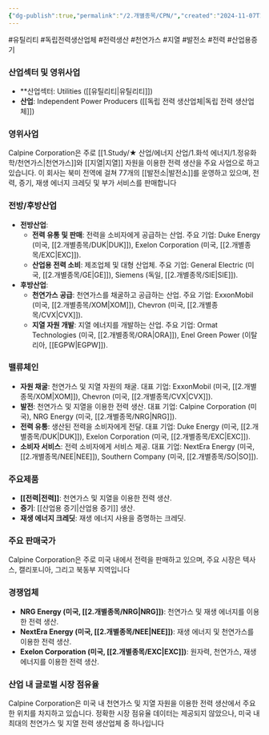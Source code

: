 ```yaml
---
{"dg-publish":true,"permalink":"/2.개별종목/CPN/","created":"2024-11-07T12:04:18.245+09:00","updated":"2025-06-03T20:05:58.400+09:00"}
---
```


#유틸리티 #독립전력생산업체 #전력생산 #천연가스 #지열 #발전소 #전력 #산업용증기 


### 산업섹터 및 영위사업

- **산업섹터: Utilities ([[유틸리티\|유틸리티]])
- **산업**: Independent Power Producers ([[독립 전력 생산업체\|독립 전력 생산업체]])

### 영위사업

Calpine Corporation은 주로 [[1.Study/★ 산업/에너지 산업/1.화석 에너지/1.정유화학/천연가스\|천연가스]]와 [[지열\|지열]] 자원을 이용한 전력 생산을 주요 사업으로 하고 있습니다. 이 회사는 북미 전역에 걸쳐 77개의 [[발전소\|발전소]]를 운영하고 있으며, 전력, 증기, 재생 에너지 크레딧 및 부가 서비스를 판매합니다


### 전방/후방산업

- **전방산업**:
    - **전력 유통 및 판매**: 전력을 소비자에게 공급하는 산업. 주요 기업: Duke Energy (미국, [[2.개별종목/DUK\|DUK]]), Exelon Corporation (미국, [[2.개별종목/EXC\|EXC]]).
    - **산업용 전력 소비**: 제조업체 및 대형 산업체. 주요 기업: General Electric (미국, [[2.개별종목/GE\|GE]]), Siemens (독일, [[2.개별종목/SIE\|SIE]]).
- **후방산업**:
    - **천연가스 공급**: 천연가스를 채굴하고 공급하는 산업. 주요 기업: ExxonMobil (미국, [[2.개별종목/XOM\|XOM]]), Chevron (미국, [[2.개별종목/CVX\|CVX]]).
    - **지열 자원 개발**: 지열 에너지를 개발하는 산업. 주요 기업: Ormat Technologies (미국, [[2.개별종목/ORA\|ORA]]), Enel Green Power (이탈리아, [[EGPW\|EGPW]]).

### 밸류체인

- **자원 채굴**: 천연가스 및 지열 자원의 채굴. 대표 기업: ExxonMobil (미국, [[2.개별종목/XOM\|XOM]]), Chevron (미국, [[2.개별종목/CVX\|CVX]]).
- **발전**: 천연가스 및 지열을 이용한 전력 생산. 대표 기업: Calpine Corporation (미국), NRG Energy (미국, [[2.개별종목/NRG\|NRG]]).
- **전력 유통**: 생산된 전력을 소비자에게 전달. 대표 기업: Duke Energy (미국, [[2.개별종목/DUK\|DUK]]), Exelon Corporation (미국, [[2.개별종목/EXC\|EXC]]).
- **소비자 서비스**: 전력 소비자에게 서비스 제공. 대표 기업: NextEra Energy (미국, [[2.개별종목/NEE\|NEE]]), Southern Company (미국, [[2.개별종목/SO\|SO]]).

### 주요제품

- **[[전력\|전력]]**: 천연가스 및 지열을 이용한 전력 생산.
- **증기**: [[산업용 증기\|산업용 증기]] 생산.
- **재생 에너지 크레딧**: 재생 에너지 사용을 증명하는 크레딧.

### 주요 판매국가

Calpine Corporation은 주로 미국 내에서 전력을 판매하고 있으며, 주요 시장은 텍사스, 캘리포니아, 그리고 북동부 지역입니다
### 경쟁업체

- **NRG Energy (미국, [[2.개별종목/NRG\|NRG]])**: 천연가스 및 재생 에너지를 이용한 전력 생산.
- **NextEra Energy (미국, [[2.개별종목/NEE\|NEE]])**: 재생 에너지 및 천연가스를 이용한 전력 생산.
- **Exelon Corporation (미국, [[2.개별종목/EXC\|EXC]])**: 원자력, 천연가스, 재생 에너지를 이용한 전력 생산.

### 산업 내 글로벌 시장 점유율

Calpine Corporation은 미국 내 천연가스 및 지열 자원을 이용한 전력 생산에서 주요한 위치를 차지하고 있습니다. 정확한 시장 점유율 데이터는 제공되지 않았으나, 미국 내 최대의 천연가스 및 지열 전력 생산업체 중 하나입니다